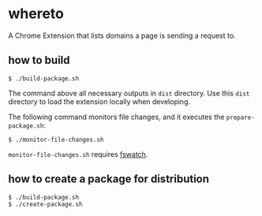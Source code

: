 # whereto

A Chrome Extension that lists domains a page is sending a request to.


## how to build

```
$ ./build-package.sh
```

The command above all necessary outputs in `dist` directory. Use this `dist` directory to load the extension locally when developing.

The following command monitors file changes, and it executes the `prepare-package.sh`:

```
$ ./monitor-file-changes.sh
```

`monitor-file-changes.sh` requires [fswatch](https://github.com/emcrisostomo/fswatch).


## how to create a package for distribution

```
$ ./build-package.sh
$ ./create-package.sh
```
